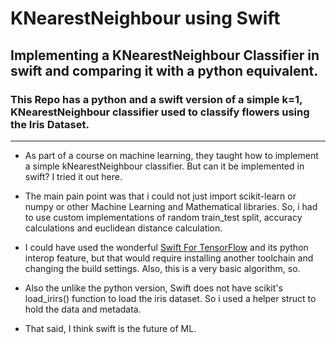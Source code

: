 # KNearestNeighbour using Swift
## Implementing a KNearestNeighbour Classifier in swift and comparing it with a python equivalent.
### This Repo has a python and a swift version of a simple k=1, KNearestNeighbour classifier used to classify flowers using the Iris Dataset.
- - -
* As part of a course on machine learning, they taught how to implement a simple kNearestNeighbour classifier. But can it be implemented in swift? I tried it out here.

* The main pain point was that i could not just import scikit-learn or numpy or other Machine Learning and Mathematical libraries. So, i had to use custom implementations of random train_test split, accuracy calculations and euclidean distance calculation.

* I could have used the wonderful [Swift For TensorFlow](https://github.com/tensorflow/swift) and its python interop feature, but that would require installing another toolchain and changing the build settings. Also, this is a very basic algorithm, so.

* Also the unlike the python version, Swift does not have scikit's load_irirs() function to load the iris dataset. So i used a helper struct to hold the data and metadata. 

* That said, I think swift is the future of ML.
